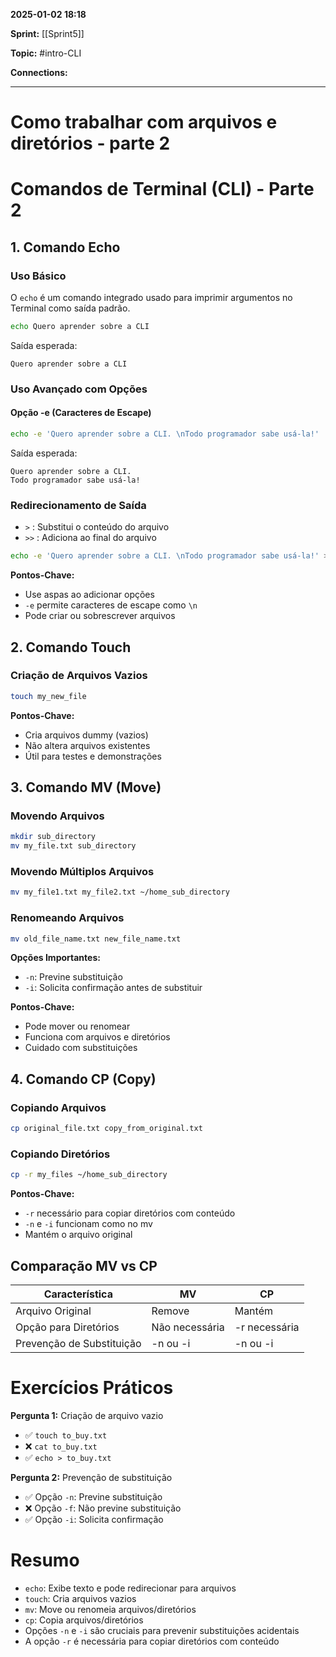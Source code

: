 
**2025-01-02 18:18**

**Sprint:** [[Sprint5]]

**Topic:** #intro-CLI 

**Connections:** 

---
# **Como trabalhar com arquivos e diretórios - parte 2**

# Comandos de Terminal (CLI) - Parte 2

## 1. Comando Echo

### Uso Básico
O `echo` é um comando integrado usado para imprimir argumentos no Terminal como saída padrão.

```bash
echo Quero aprender sobre a CLI
```
Saída esperada:
```
Quero aprender sobre a CLI
```

### Uso Avançado com Opções

#### Opção -e (Caracteres de Escape)
```bash
echo -e 'Quero aprender sobre a CLI. \nTodo programador sabe usá-la!'
```
Saída esperada:
```
Quero aprender sobre a CLI. 
Todo programador sabe usá-la!
```

### Redirecionamento de Saída
- `>` : Substitui o conteúdo do arquivo
- `>>` : Adiciona ao final do arquivo

```bash
echo -e 'Quero aprender sobre a CLI. \nTodo programador sabe usá-la!' > my_file.txt
```

**Pontos-Chave:**
- Use aspas ao adicionar opções
- `-e` permite caracteres de escape como `\n`
- Pode criar ou sobrescrever arquivos

## 2. Comando Touch

### Criação de Arquivos Vazios
```bash
touch my_new_file
```

**Pontos-Chave:**
- Cria arquivos dummy (vazios)
- Não altera arquivos existentes
- Útil para testes e demonstrações

## 3. Comando MV (Move)

### Movendo Arquivos
```bash
mkdir sub_directory
mv my_file.txt sub_directory
```

### Movendo Múltiplos Arquivos
```bash
mv my_file1.txt my_file2.txt ~/home_sub_directory
```

### Renomeando Arquivos
```bash
mv old_file_name.txt new_file_name.txt
```

**Opções Importantes:**
- `-n`: Previne substituição
- `-i`: Solicita confirmação antes de substituir

**Pontos-Chave:**
- Pode mover ou renomear
- Funciona com arquivos e diretórios
- Cuidado com substituições

## 4. Comando CP (Copy)

### Copiando Arquivos
```bash
cp original_file.txt copy_from_original.txt
```

### Copiando Diretórios
```bash
cp -r my_files ~/home_sub_directory
```

**Pontos-Chave:**
- `-r` necessário para copiar diretórios com conteúdo
- `-n` e `-i` funcionam como no mv
- Mantém o arquivo original

## Comparação MV vs CP

| Característica | MV | CP |
|---------------|----|----|
| Arquivo Original | Remove | Mantém |
| Opção para Diretórios | Não necessária | -r necessária |
| Prevenção de Substituição | -n ou -i | -n ou -i |

# Exercícios Práticos

**Pergunta 1:** Criação de arquivo vazio
- ✅ `touch to_buy.txt`
- ❌ `cat to_buy.txt`
- ✅ `echo > to_buy.txt`

**Pergunta 2:** Prevenção de substituição
- ✅ Opção `-n`: Previne substituição
- ❌ Opção `-f`: Não previne substituição
- ✅ Opção `-i`: Solicita confirmação

# Resumo
- `echo`: Exibe texto e pode redirecionar para arquivos
- `touch`: Cria arquivos vazios
- `mv`: Move ou renomeia arquivos/diretórios
- `cp`: Copia arquivos/diretórios
- Opções `-n` e `-i` são cruciais para prevenir substituições acidentais
- A opção `-r` é necessária para copiar diretórios com conteúdo








